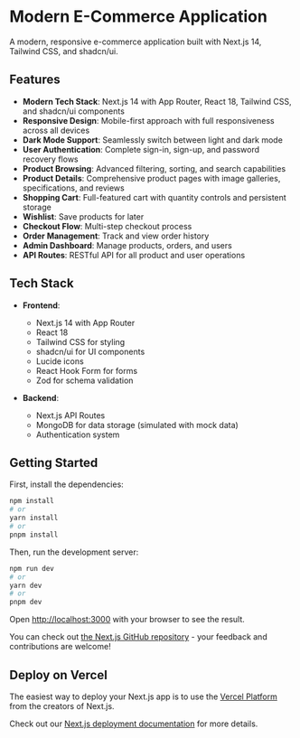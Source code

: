 # Modern E-Commerce Application

A modern, responsive e-commerce application built with Next.js 14, Tailwind CSS, and shadcn/ui.

## Features

- **Modern Tech Stack**: Next.js 14 with App Router, React 18, Tailwind CSS, and shadcn/ui components
- **Responsive Design**: Mobile-first approach with full responsiveness across all devices
- **Dark Mode Support**: Seamlessly switch between light and dark mode
- **User Authentication**: Complete sign-in, sign-up, and password recovery flows
- **Product Browsing**: Advanced filtering, sorting, and search capabilities
- **Product Details**: Comprehensive product pages with image galleries, specifications, and reviews
- **Shopping Cart**: Full-featured cart with quantity controls and persistent storage
- **Wishlist**: Save products for later
- **Checkout Flow**: Multi-step checkout process
- **Order Management**: Track and view order history
- **Admin Dashboard**: Manage products, orders, and users
- **API Routes**: RESTful API for all product and user operations

## Tech Stack

- **Frontend**:

  - Next.js 14 with App Router
  - React 18
  - Tailwind CSS for styling
  - shadcn/ui for UI components
  - Lucide icons
  - React Hook Form for forms
  - Zod for schema validation

- **Backend**:
  - Next.js API Routes
  - MongoDB for data storage (simulated with mock data)
  - Authentication system

## Getting Started

First, install the dependencies:

```bash
npm install
# or
yarn install
# or
pnpm install
```

Then, run the development server:

```bash
npm run dev
# or
yarn dev
# or
pnpm dev
```

Open [http://localhost:3000](http://localhost:3000) with your browser to see the result.

You can check out [the Next.js GitHub repository](https://github.com/vercel/next.js/) - your feedback and contributions are welcome!

## Deploy on Vercel

The easiest way to deploy your Next.js app is to use the [Vercel Platform](https://vercel.com/new?utm_medium=default-template&filter=next.js&utm_source=create-next-app&utm_campaign=create-next-app-readme) from the creators of Next.js.

Check out our [Next.js deployment documentation](https://nextjs.org/docs/deployment) for more details.
